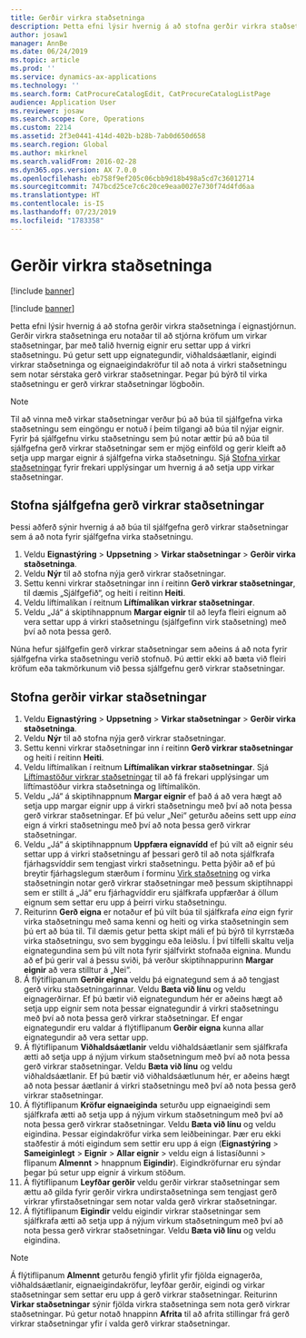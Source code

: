 ```yaml
---
title: Gerðir virkra staðsetninga
description: Þetta efni lýsir hvernig á að stofna gerðir virkra staðsetninga í eignastjórnun.
author: josaw1
manager: AnnBe
ms.date: 06/24/2019
ms.topic: article
ms.prod: ''
ms.service: dynamics-ax-applications
ms.technology: ''
ms.search.form: CatProcureCatalogEdit, CatProcureCatalogListPage
audience: Application User
ms.reviewer: josaw
ms.search.scope: Core, Operations
ms.custom: 2214
ms.assetid: 2f3e0441-414d-402b-b28b-7ab0d650d658
ms.search.region: Global
ms.author: mkirknel
ms.search.validFrom: 2016-02-28
ms.dyn365.ops.version: AX 7.0.0
ms.openlocfilehash: eb758f9ef205c06cbb9d18b498a5cd7c36012714
ms.sourcegitcommit: 747bcd25ce7c6c20ce9eaa0027e730f74d4fd6aa
ms.translationtype: HT
ms.contentlocale: is-IS
ms.lasthandoff: 07/23/2019
ms.locfileid: "1783358"
---
```

# <a name="functional-location-types"></a>Gerðir virkra staðsetninga

[!include [banner](../../includes/banner.md)]

[!include [banner](../../includes/preview-banner.md)]

Þetta efni lýsir hvernig á að stofna gerðir virkra staðsetninga í eignastjórnun. Gerðir virkra staðsetninga eru notaðar til að stjórna kröfum um virkar staðsetningar, þar með talið hvernig eignir eru settar upp á virkri staðsetningu. Þú getur sett upp eignategundir, viðhaldsáætlanir, eigindi virkrar staðsetninga og eignaeigindakröfur til að nota á virkri staðsetningu sem notar sérstaka gerð virkrar staðsetningar. Þegar þú býrð til virka staðsetningu er gerð virkrar staðsetningar lögboðin.

>[!NOTE] 
>Til að vinna með virkar staðsetningar verður þú að búa til sjálfgefna virka staðsetningu sem eingöngu er notuð í þeim tilgangi að búa til nýjar eignir. Fyrir þá sjálfgefnu virku staðsetningu sem þú notar ættir þú að búa til sjálfgefna gerð virkrar staðsetningar sem er mjög einföld og gerir kleift að setja upp margar eignir á sjálfgefna virka staðsetningu. Sjá [Stofna virkar staðsetningar](../functional-locations/create-functional-locations.md) fyrir frekari upplýsingar um hvernig á að setja upp virkar staðsetningar.

## <a name="create-a-default-functional-location-type"></a>Stofna sjálfgefna gerð virkrar staðsetningar

Þessi aðferð sýnir hvernig á að búa til sjálfgefna gerð virkrar staðsetningar sem á að nota fyrir sjálfgefna virka staðsetningu.

1. Veldu **Eignastýring** > **Uppsetning** > **Virkar staðsetningar** > **Gerðir virka staðsetninga**.
2. Veldu **Nýr** til að stofna nýja gerð virkrar staðsetningar.
3. Settu kenni virkrar staðsetningar inn í reitinn **Gerð virkrar staðsetningar**, til dæmis „Sjálfgefið“, og heiti í reitinn **Heiti**.
4. Veldu líftímalíkan í reitnum **Líftímalíkan virkrar staðsetningar**.
5. Veldu „Já“ á skiptihnappnum **Margar eignir** til að leyfa fleiri eignum að vera settar upp á virkri staðsetningu (sjálfgefinn virk staðsetning) með því að nota þessa gerð.

Núna hefur sjálfgefin gerð virkrar staðsetningar sem aðeins á að nota fyrir sjálfgefna virka staðsetningu verið stofnuð. Þú ættir ekki að bæta við fleiri kröfum eða takmörkunum við þessa sjálfgefnu gerð virkrar staðsetningar.


## <a name="create-functional-location-types"></a>Stofna gerðir virkar staðsetningar

1. Veldu **Eignastýring** > **Uppsetning** > **Virkar staðsetningar** > **Gerðir virka staðsetninga**.
2. Veldu **Nýr** til að stofna nýja gerð virkrar staðsetningar.
3. Settu kenni virkrar staðsetningar inn í reitinn **Gerð virkrar staðsetningar** og heiti í reitinn **Heiti**.
4. Veldu líftímalíkan í reitnum **Líftímalíkan virkrar staðsetningar**. Sjá [Líftímastöður virkrar staðsetningar](../setup-for-functional-locations/functional-location-stages.md) til að fá frekari upplýsingar um líftímastöður virkra staðsetninga og líftímalíkön.
5. Veldu „Já“ á skiptihnappnum **Margar eignir** ef það á að vera hægt að setja upp margar eignir upp á virkri staðsetningu með því að nota þessa gerð virkrar staðsetningar. Ef þú velur „Nei“ geturðu aðeins sett upp *eina* eign á virkri staðsetningu með því að nota þessa gerð virkrar staðsetningar.
6. Veldu „Já“ á skiptihnappnum **Uppfæra eignavídd** ef þú vilt að eignir séu settar upp á virkri staðsetningu af þessari gerð til að nota sjálfkrafa fjárhagsvíddir sem tengjast virkri staðsetningu. Þetta þýðir að ef þú breytir fjárhagslegum stærðum í forminu [Virk staðsetning](../functional-locations/create-functional-locations.md) og virka staðsetningin notar gerð virkrar staðsetningar með þessum skiptihnappi sem er stillt á „Já“ eru fjárhagvíddir eru sjálfkrafa uppfærðar á öllum eignum sem settar eru upp á þeirri virku staðsetningu.
7. Reiturinn **Gerð eigna** er notaður ef þú vilt búa til sjálfkrafa *eina* eign fyrir virka staðsetningu með sama kenni og heiti og virka staðsetningin sem þú ert að búa til. Til dæmis getur þetta skipt máli ef þú býrð til kyrrstæða virka staðsetningu, svo sem byggingu eða leiðslu. Í því tilfelli skaltu velja eignategundina sem þú vilt nota fyrir sjálfvirkt stofnaða eignina. Mundu að ef þú gerir val á þessu sviði, þá verður skiptihnappurinn **Margar eignir** að vera stilltur á „Nei“.
8. Á flýtiflipanum **Gerðir eigna** veldu þá eignategund sem á að tengjast gerð virku staðsetningarinnar. Veldu **Bæta við línu** og veldu eignagerðirnar. Ef þú bætir við eignategundum hér er aðeins hægt að setja upp eignir sem nota þessar eignategundir á virkri staðsetningu með því að nota þessa gerð virkrar staðsetningar. Ef engar eignategundir eru valdar á flýtiflipanum **Gerðir eigna** kunna allar eignategundir að vera settar upp.
9. Á flýtiflipanum **Viðhaldsáætlanir** veldu viðhaldsáætlanir sem sjálfkrafa ætti að setja upp á nýjum virkum staðsetningum með því að nota þessa gerð virkrar staðsetningar. Veldu **Bæta við línu** og veldu viðhaldsáætlanir. Ef þú bætir við viðhaldsáætlunum hér, er aðeins hægt að nota þessar áætlanir á virkri staðsetningu með því að nota þessa gerð virkrar staðsetningar.
10. Á flýtiflipanum **Kröfur eignaeiginda** seturðu upp eignaeigindi sem sjálfkrafa ætti að setja upp á nýjum virkum staðsetningum með því að nota þessa gerð virkrar staðsetningar. Veldu **Bæta við línu** og veldu eigindina. Þessar eigindakröfur virka sem leiðbeiningar. Þær eru ekki staðfestir á móti eigindum sem settir eru upp á eign (**Eignastýring** > **Sameiginlegt** > **Eignir** > **Allar eignir** > veldu eign á listasíðunni > flipanum **Almennt** > hnappnum **Eigindir**). Eigindkröfurnar eru sýndar þegar þú setur upp eignir á virkum stöðum.
11. Á flýtiflipanum **Leyfðar gerðir** veldu gerðir virkrar staðsetningar sem ættu að gilda fyrir gerðir virkra undirstaðsetninga sem tengjast gerð virkrar yfirstaðsetningar sem notar valda gerð virkrar staðsetningar.
12. Á flýtiflipanum **Eigindir** veldu eigindir virkrar staðsetningar sem sjálfkrafa ætti að setja upp á nýjum virkum staðsetningum með því að nota þessa gerð virkrar staðsetningar. Veldu **Bæta við línu** og veldu eigindina.


>[!NOTE] 
>Á flýtiflipanum **Almennt** geturðu fengið yfirlit yfir fjölda eignagerða, viðhaldsáætlanir, eignaeigindakröfur, leyfðar gerðir, eigindi og virkar staðsetningar sem settar eru upp á gerð virkrar staðsetningar. Reiturinn **Virkar staðsetningar** sýnir fjölda virkra staðsetninga sem nota gerð virkrar staðsetningar. Þú getur notað hnappinn **Afrita** til að afrita stillingar frá gerð virkrar staðsetningar yfir í valda gerð virkrar staðsetningar.
